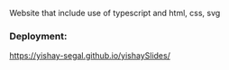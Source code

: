 Website that include use of typescript and html, css, svg

### Deployment:
https://yishay-segal.github.io/yishaySlides/

